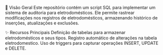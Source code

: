 📖 Visão Geral
Este repositório contém um script SQL para implementar um sistema de auditoria para eletrodomésticos. Ele permite rastrear modificações nos registros de eletrodomésticos, armazenando histórico de inserções, atualizações e exclusões.

✨ Recursos Principais
Definição de tabelas para armazenar eletrodomésticos e seus tipos.
Registro automático de alterações na tabela eletrodomestico.
Uso de triggers para capturar operações INSERT, UPDATE e DELETE.
